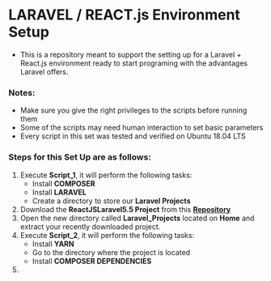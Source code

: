 # LARAVEL / REACT.js Environment Setup
+ This is a repository meant to support the setting up for a Laravel + React.js environment ready to start programing with the advantages Laravel offers.

### Notes:
+    Make sure you give the right privileges to the scripts before running them
+   Some of the scripts may need human interaction to set basic parameters
+   Every script in this set was tested and verified on Ubuntu 18.04 LTS



### Steps for this Set Up are as follows:

1. Execute **Script_1**, it will perform the following tasks:
   - Install **COMPOSER**
   - Install **LARAVEL**
   - Create a directory to store our **Laravel Projects**
2. Download the **ReactJSLaravel5.5 Project** from this [**Repository**](https://github.com/soluciones-gbh/ReactJSLaravel5.5)
3. Open the new directory called **Laravel_Projects** located on **Home** and extract your recently downloaded project.
4. Execute **Script_2**, it will perform the following tasks:
   - Install **YARN**
   - Go to the directory where the project is located
   - Install **COMPOSER DEPENDENCIES**
5. 
